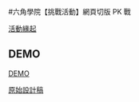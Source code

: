 #六角學院【挑戰活動】網頁切版 PK 戰

[活動緣起](https://www.hexschool.com/2018/09/13/2018-09-13-hexschool-challenge/)

## DEMO

[DEMO](https://icguanyu.github.io/sweetaste/)

[原始設計稿](https://xd.adobe.com/spec/934efdb7-a7e4-47d5-572e-efece0914f62-e57f/)